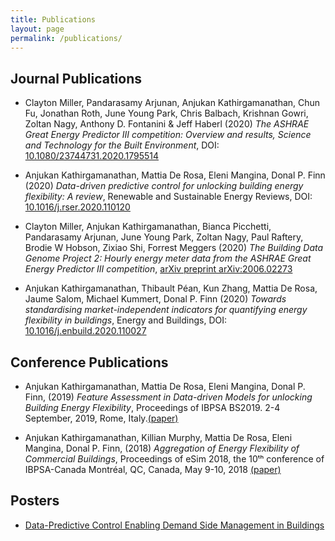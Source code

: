 ```yaml
---
title: Publications
layout: page
permalink: /publications/
---
```


<h2> Journal Publications</h2>

<ul>
	<li><p>Clayton Miller, Pandarasamy Arjunan, Anjukan Kathirgamanathan, Chun Fu, 
	Jonathan Roth, June Young Park, Chris Balbach, Krishnan Gowri, Zoltan Nagy, Anthony D. Fontanini & Jeff Haberl (2020) 
	<em>The ASHRAE Great Energy Predictor III competition: Overview and results, Science and Technology for the Built Environment</em>, 
	DOI: <a href="https://doi.org/10.1080/23744731.2020.1795514">10.1080/23744731.2020.1795514</a></p></li>
	<li><p>Anjukan Kathirgamanathan, Mattia De Rosa, Eleni Mangina, Donal P. Finn (2020)
	<em>Data-driven predictive control for unlocking building energy flexibility: A review</em>, Renewable and Sustainable Energy Reviews,
	DOI: <a href="https://doi.org/10.1016/j.rser.2020.110120">10.1016/j.rser.2020.110120</a></p></li>
	<li><p>Clayton Miller, Anjukan Kathirgamanathan, Bianca Picchetti, Pandarasamy Arjunan, June
	Young Park, Zoltan Nagy, Paul Raftery, Brodie W Hobson, Zixiao Shi, Forrest Meggers (2020) <em>The Building Data Genome Project 2: 
	Hourly energy meter data from the ASHRAE Great Energy Predictor III competition</em>, <a href="https://arxiv.org/abs/2006.02273">
	arXiv preprint arXiv:2006.02273</a></p></li>
	<li><p>Anjukan Kathirgamanathan, Thibault Péan, Kun Zhang, Mattia De Rosa, 
	Jaume Salom, Michael Kummert, Donal P. Finn (2020) <em>Towards standardising market-independent indicators for quantifying energy
	flexibility in buildings</em>, Energy and Buildings, DOI: <a href="https://doi.org/10.1016/j.enbuild.2020.110027">
	10.1016/j.enbuild.2020.110027</a></p></li>
</ul>

<h2> Conference Publications</h2>

<ul>
	<li><p>Anjukan Kathirgamanathan, Mattia De Rosa, Eleni Mangina, 
	Donal P. Finn, (2019) <em>Feature Assessment in Data-driven Models for unlocking Building Energy Flexibility</em>, Proceedings of IBPSA 
	BS2019. 2-4 September, 2019, Rome, Italy.<a href="http://www.ibpsa.org/proceedings/BS2019/BS2019_210591.pdf">(paper)</a></p></li>
	<li><p>Anjukan Kathirgamanathan, Killian Murphy, Mattia De Rosa,
	Eleni Mangina, Donal P. Finn, (2018) <em>Aggregation of Energy Flexibility of Commercial Buildings</em>, Proceedings of eSim 2018, the 10ᵗʰ 
	conference of IBPSA-Canada Montréal, QC, Canada, May 9-10, 2018 <a href="http://www.ibpsa.org/proceedings/eSimPapers/2018/1-3-A-4.pdf">
	(paper)</a></p></li>
</ul>

<h2>Posters</h2>

<ul>
	<li><a href="/assets/images/ESIPP_Symposium_2019_Kathirgamanathan_Anjukan_Poster.jpg">Data-Predictive Control Enabling Demand Side Management in Buildings</a></li>
</ul>